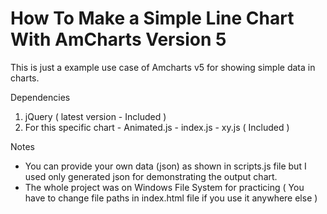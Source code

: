 # How To Make a Simple Line Chart With AmCharts Version 5

This is just a example use case of Amcharts v5 for showing simple data in charts.

Dependencies
  1. jQuery ( latest version - Included )
  2. For this specific chart - Animated.js - index.js - xy.js ( Included )

Notes
  - You can provide your own data (json) as shown in scripts.js file but I used only generated json for demonstrating the output chart.
  - The whole project was on Windows File System for practicing ( You have to change file paths in index.html file if you use it anywhere else )


